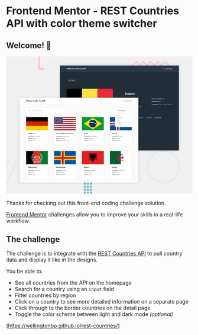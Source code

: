 # Frontend Mentor - REST Countries API with color theme switcher

## Welcome! 👋

![Design for Rest Countries app](./desktop-preview.jpg)

Thanks for checking out this front-end coding challenge solution.

[Frontend Mentor](https://www.frontendmentor.io) challenges allow you to improve your skills in a real-life workflow.

## The challenge

The challenge is to integrate with the [REST Countries API](https://restcountries.eu) to pull country data and display it like in the designs.

You be able to:

- See all countries from the API on the homepage
- Search for a country using an `input` field
- Filter countries by region
- Click on a country to see more detailed information on a separate page
- Click through to the border countries on the detail page
- Toggle the color scheme between light and dark mode *(optional)*

(https://wellingtonbp.github.io/rest-countries/)
